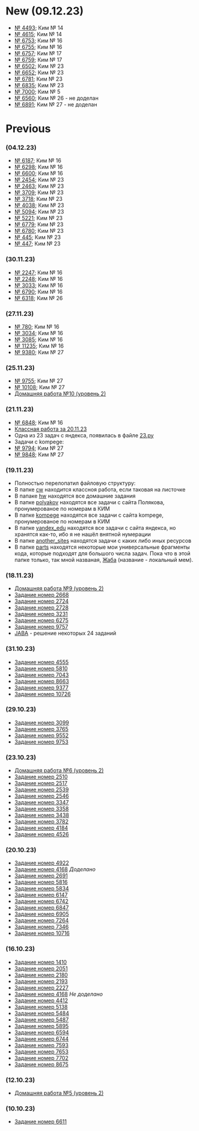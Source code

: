 # New (09.12.23)
- [№ 4493](/polyakov/14/4493.py); Ким № 14
- [№ 4615](/polyakov/14/4615.py); Ким № 14
- [№ 6753](/polyakov/16/6753.py); Ким № 16
- [№ 6755](/polyakov/16/6755.py); Ким № 16
- [№ 6757](/polyakov/17/6757.py); Ким № 17
- [№ 6759](/polyakov/17/6759.py); Ким № 17
- [№ 6502](/polyakov/23/6502.py); Ким № 23
- [№ 6652](/polyakov/23/6652.py); Ким № 23
- [№ 6781](/polyakov/23/6781.py); Ким № 23
- [№ 6835](/polyakov/23/6835.py); Ким № 23
- [№ 7000](/polyakov/5/7000.py); Ким № 5
- [№ 6560](/polyakov/26/6560.py); Ким № 26 - не доделан
- [№ 6891](/polyakov/27/6891.py); Ким № 27 - не доделан

# Previous
### (04.12.23)
- [№ 6187](/polyakov/16/6187.py); Ким № 16
- [№ 6298](/polyakov/16/6298.py); Ким № 16
- [№ 6600](/polyakov/16/6600.py); Ким № 16
- [№ 2454](/polyakov/23/2454.py); Ким № 23
- [№ 2463](/polyakov/23/2463.py); Ким № 23
- [№ 3709](/polyakov/23/3709.py); Ким № 23
- [№ 3718](/polyakov/23/3718.py); Ким № 23
- [№ 4038](/polyakov/23/4038.py); Ким № 23
- [№ 5094](/polyakov/23/5094.py); Ким № 23
- [№ 5221](/polyakov/23/5221.py); Ким № 23
- [№ 6779](/polyakov/23/6779.py); Ким № 23
- [№ 6780](/polyakov/23/6780.py); Ким № 23
- [№ 445](/polyakov/23/445.py); Ким № 23
- [№ 447](/polyakov/23/447.py); Ким № 23
### (30.11.23)
- [№ 2247](/kompege/16/2247.py); Ким № 16
- [№ 2248](/kompege/16/2248.py); Ким № 16
- [№ 3033](/kompege/16/3033.py); Ким № 16
- [№ 6790](/kompege/16/6790.py); Ким № 16
- [№ 6318](/polyakov/26/6318.py); Ким № 26
### (27.11.23)
- [№ 780](/kompege/16/780.py); Ким № 16
- [№ 3034](/kompege/16/3034.py); Ким № 16
- [№ 3085](/kompege/16/3085.py); Ким № 16
- [№ 11235](/kompege/16/11235.py); Ким № 16
- [№ 9380](/kompege/27/9380.py); Ким № 27
### (25.11.23)
- [№ 9755](/kompege/27/9755.py); Ким № 27
- [№ 10108](/kompege/27/10108.py); Ким № 27
- [Домашняя работа №10 (уровень 2)](/hw/hw10)
### (21.11.23)
- [№ 6848](/kompege/16/6848.py); Ким № 16
- [Классная работа за 20.11.23](/cw/23-11-20.py)
- Одна из 23 задач с яндекса, появилась в файле [23.py](/yandex_edu/23.py)
- Задачи с kompege:
- [№ 9794](/kompege/27/9794.py); Ким № 27
- [№ 9848](/kompege/27/9848.py); Ким № 27
### (19.11.23)
- Полностью перелопатил файловую структуру:
- В папке [cw](/cw) находится классноя работа, если таковая на листочке
- В папаке [hw](/hw) находятся все домашние задания
- В папке [polyakov](/polyakov) находятся все задачи с сайта Полякова, пронумерованое по номерам в КИМ
- В папке [kompege](/kompege) находятся все задачи с сайта kompege, пронумерованое по номерам в КИМ
- В папке [yandex_edu](/yandex_edu) находятся все задачи с сайта яндекса, но хранятся как-то, ибо я не нашёл внятной нумерации
- В папке [another_sites](/another_sites) находятся задачи с каких либо иных ресурсов
- В папке [parts](/parts) находятся некоторые мои универсальные фрагменты кода, которые подходят для большого числа задач. Пока что в этой папке только, так мной названая, [Жаба](/parts/JABA.py) (название - локальный мем).
### (18.11.23)
- [Домашняя работа №9 (уровень 2)](/hw9)
- [Задание номер 2668](/2668.py)
- [Задание номер 2724](/2724.py)
- [Задание номер 2728](/2728.py)
- [Задание номер 3231](/3231.py)
- [Задание номер 6275](/6275.py)
- [Задание номер 9757](/9757.py)
- [JABA](/JABA.py) - решение некоторых 24 заданий
### (31.10.23)
- [Задание номер 4555](/4555.py)
- [Задание номер 5810](/5810.py)
- [Задание номер 7043](/7043.py)
- [Задание номер 8663](/8663.py)
- [Задание номер 9377](/9377.py)
- [Задание номер 10726](/10726.py)
### (29.10.23)
- [Задание номер 3099](/3099.py)
- [Задание номер 3765](/3765.py)
- [Задание номер 9552](/9552.py)
- [Задание номер 9753](/9753.py)
### (23.10.23)
- [Домашняя работа №6 (уровень 2)](/hw6)
- [Задание номер 2510](/2510.py)
- [Задание номер 2517](/2517.py)
- [Задание номер 2539](/2539.py)
- [Задание номер 2546](/2546.py)
- [Задание номер 3347](/3347.py)
- [Задание номер 3358](/3358.py)
- [Задание номер 3438](/3438.py)
- [Задание номер 3782](/3782.py)
- [Задание номер 4184](/4184.py)
- [Задание номер 4526](/4526.py)
### (20.10.23)
- [Задание номер 4922](/4922.py)
- [Задание номер 4168](/4168.py) *Доделано*
- [Задание номер 2691](/2691.py)
- [Задание номер 5816](/5816.py)
- [Задание номер 5834](/5834.py)
- [Задание номер 6147](/6147.py)
- [Задание номер 6742](/6742.py)
- [Задание номер 6847](/6847.py)
- [Задание номер 6905](/6905.py)
- [Задание номер 7264](/7264.py)
- [Задание номер 7346](/7346.py)
- [Задание номер 10716](/10716.py)
### (16.10.23)
- [Задание номер 1410](/1410.py)
- [Задание номер 2051](/2051.py)
- [Задание номер 2180](/2180.py)
- [Задание номер 2193](/2193.py)
- [Задание номер 2227](/2227.py)
- [Задание номер 4168](/4168.py) *Не доделано*
- [Задание номер 4412](/4412.py)
- [Задание номер 5138](/5138.py)
- [Задание номер 5484](/5484.py)
- [Задание номер 5487](/5487.py)
- [Задание номер 5895](/5895.py)
- [Задание номер 6594](/6594.py)
- [Задание номер 6744](/6744.py)
- [Задание номер 7593](/7593.py)
- [Задание номер 7653](/7653.py)
- [Задание номер 7702](/7702.py)
- [Задание номер 8675](/8675.py)
### (12.10.23)
- [Домашняя работа №5 (уровень 2)](/hw5)
### (10.10.23)
- [Задание номер 6611](/6611.py)